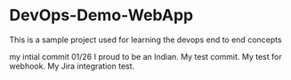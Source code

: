 # DevOps-Demo-WebApp
This is a sample project used for learning the devops end to end concepts

my intial commit 01/26
I proud to be an Indian.
My test commit.
My test for webhook.
My Jira integration test.
